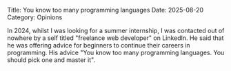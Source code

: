 Title: You know too many programming languages
Date: 2025-08-20
Category: Opinions

In 2024, whilst I was looking for a summer internship, I was contacted out of nowhere by a self titled "freelance web developer" on LinkedIn. He said that he was offering advice for beginners to continue their careers in programming. His advice "You know too many programming languages. You should pick one and master it".